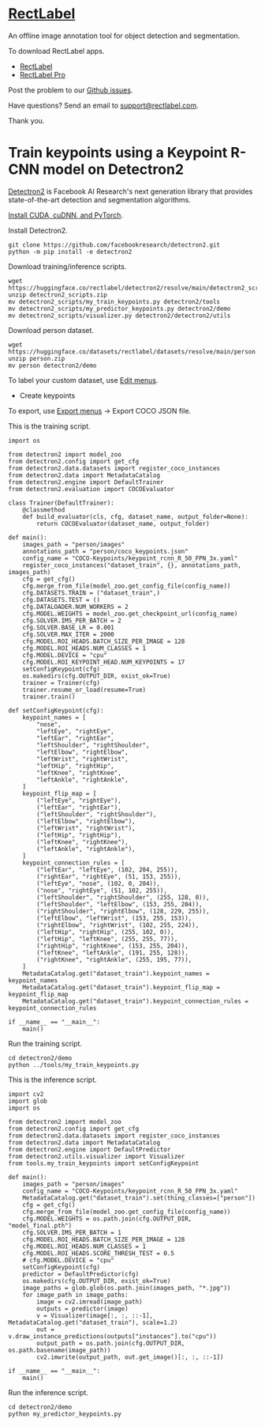 # [RectLabel](https://rectlabel.com)
An offline image annotation tool for object detection and segmentation.

To download RectLabel apps.
- [RectLabel](https://apps.apple.com/app/id1210181730)
- [RectLabel Pro](https://apps.apple.com/app/id1490990105)

Post the problem to our [Github issues](https://github.com/ryouchinsa/Rectlabel-support/issues).

Have questions? Send an email to support@rectlabel.com.

Thank you.

# Train keypoints using a Keypoint R-CNN model on Detectron2
[Detectron2](https://github.com/facebookresearch/detectron2) is Facebook AI Research's next generation library that provides state-of-the-art detection and segmentation algorithms.

[Install CUDA, cuDNN, and PyTorch](https://rectlabel.com/pytorch/).

Install Detectron2.
```
git clone https://github.com/facebookresearch/detectron2.git
python -m pip install -e detectron2
```

Download training/inference scripts.
```
wget https://huggingface.co/rectlabel/detectron2/resolve/main/detectron2_scripts.zip
unzip detectron2_scripts.zip
mv detectron2_scripts/my_train_keypoints.py detectron2/tools
mv detectron2_scripts/my_predictor_keypoints.py detectron2/demo
mv detectron2_scripts/visualizer.py detectron2/detectron2/utils
```

Download person dataset. 
```
wget https://huggingface.co/datasets/rectlabel/datasets/resolve/main/person.zip
unzip person.zip
mv person detectron2/demo
```

To label your custom dataset, use [Edit menus](https://rectlabel.com/edit).
- Create keypoints

To export, use [Export menus](https://rectlabel.com/export) -> Export COCO JSON file.

This is the training script.
```
import os

from detectron2 import model_zoo
from detectron2.config import get_cfg
from detectron2.data.datasets import register_coco_instances
from detectron2.data import MetadataCatalog
from detectron2.engine import DefaultTrainer
from detectron2.evaluation import COCOEvaluator

class Trainer(DefaultTrainer):
    @classmethod
    def build_evaluator(cls, cfg, dataset_name, output_folder=None):
        return COCOEvaluator(dataset_name, output_folder)

def main():
    images_path = "person/images"
    annotations_path = "person/coco_keypoints.json"
    config_name = "COCO-Keypoints/keypoint_rcnn_R_50_FPN_3x.yaml"
    register_coco_instances("dataset_train", {}, annotations_path, images_path)
    cfg = get_cfg()
    cfg.merge_from_file(model_zoo.get_config_file(config_name))
    cfg.DATASETS.TRAIN = ("dataset_train",)
    cfg.DATASETS.TEST = ()
    cfg.DATALOADER.NUM_WORKERS = 2
    cfg.MODEL.WEIGHTS = model_zoo.get_checkpoint_url(config_name)
    cfg.SOLVER.IMS_PER_BATCH = 2
    cfg.SOLVER.BASE_LR = 0.001
    cfg.SOLVER.MAX_ITER = 2000 
    cfg.MODEL.ROI_HEADS.BATCH_SIZE_PER_IMAGE = 128
    cfg.MODEL.ROI_HEADS.NUM_CLASSES = 1
    cfg.MODEL.DEVICE = "cpu"
    cfg.MODEL.ROI_KEYPOINT_HEAD.NUM_KEYPOINTS = 17
    setConfigKeypoint(cfg)
    os.makedirs(cfg.OUTPUT_DIR, exist_ok=True)
    trainer = Trainer(cfg)
    trainer.resume_or_load(resume=True)
    trainer.train()

def setConfigKeypoint(cfg):
    keypoint_names = [
        "nose",
        "leftEye", "rightEye",
        "leftEar", "rightEar",
        "leftShoulder", "rightShoulder",
        "leftElbow", "rightElbow",
        "leftWrist", "rightWrist",
        "leftHip", "rightHip",
        "leftKnee", "rightKnee",
        "leftAnkle", "rightAnkle",
    ]
    keypoint_flip_map = [
        ("leftEye", "rightEye"),
        ("leftEar", "rightEar"),
        ("leftShoulder", "rightShoulder"),
        ("leftElbow", "rightElbow"),
        ("leftWrist", "rightWrist"),
        ("leftHip", "rightHip"),
        ("leftKnee", "rightKnee"),
        ("leftAnkle", "rightAnkle"),
    ]
    keypoint_connection_rules = [
        ("leftEar", "leftEye", (102, 204, 255)),
        ("rightEar", "rightEye", (51, 153, 255)),
        ("leftEye", "nose", (102, 0, 204)),
        ("nose", "rightEye", (51, 102, 255)),
        ("leftShoulder", "rightShoulder", (255, 128, 0)),
        ("leftShoulder", "leftElbow", (153, 255, 204)),
        ("rightShoulder", "rightElbow", (128, 229, 255)),
        ("leftElbow", "leftWrist", (153, 255, 153)),
        ("rightElbow", "rightWrist", (102, 255, 224)),
        ("leftHip", "rightHip", (255, 102, 0)),
        ("leftHip", "leftKnee", (255, 255, 77)),
        ("rightHip", "rightKnee", (153, 255, 204)),
        ("leftKnee", "leftAnkle", (191, 255, 128)),
        ("rightKnee", "rightAnkle", (255, 195, 77)),
    ]
    MetadataCatalog.get("dataset_train").keypoint_names = keypoint_names
    MetadataCatalog.get("dataset_train").keypoint_flip_map = keypoint_flip_map
    MetadataCatalog.get("dataset_train").keypoint_connection_rules = keypoint_connection_rules

if __name__ == "__main__":
    main()
```

Run the training script.
```
cd detectron2/demo
python ../tools/my_train_keypoints.py
```

This is the inference script.
```
import cv2
import glob
import os

from detectron2 import model_zoo
from detectron2.config import get_cfg
from detectron2.data.datasets import register_coco_instances
from detectron2.data import MetadataCatalog
from detectron2.engine import DefaultPredictor
from detectron2.utils.visualizer import Visualizer
from tools.my_train_keypoints import setConfigKeypoint

def main():
    images_path = "person/images"
    config_name = "COCO-Keypoints/keypoint_rcnn_R_50_FPN_3x.yaml"
    MetadataCatalog.get("dataset_train").set(thing_classes=["person"])
    cfg = get_cfg()
    cfg.merge_from_file(model_zoo.get_config_file(config_name))
    cfg.MODEL.WEIGHTS = os.path.join(cfg.OUTPUT_DIR, "model_final.pth")
    cfg.SOLVER.IMS_PER_BATCH = 1
    cfg.MODEL.ROI_HEADS.BATCH_SIZE_PER_IMAGE = 128
    cfg.MODEL.ROI_HEADS.NUM_CLASSES = 1
    cfg.MODEL.ROI_HEADS.SCORE_THRESH_TEST = 0.5
    # cfg.MODEL.DEVICE = "cpu"
    setConfigKeypoint(cfg)
    predictor = DefaultPredictor(cfg)
    os.makedirs(cfg.OUTPUT_DIR, exist_ok=True)
    image_paths = glob.glob(os.path.join(images_path, "*.jpg"))
    for image_path in image_paths:
        image = cv2.imread(image_path)
        outputs = predictor(image)
        v = Visualizer(image[:, :, ::-1], MetadataCatalog.get("dataset_train"), scale=1.2)
        out = v.draw_instance_predictions(outputs["instances"].to("cpu"))
        output_path = os.path.join(cfg.OUTPUT_DIR, os.path.basename(image_path))
        cv2.imwrite(output_path, out.get_image()[:, :, ::-1])

if __name__ == "__main__":
    main()
```

Run the inference script.
```
cd detectron2/demo
python my_predictor_keypoints.py
```





















